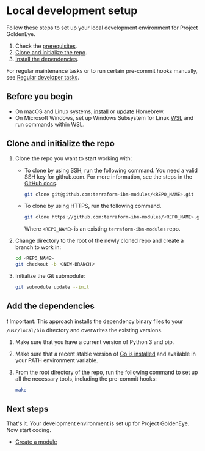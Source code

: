 # Local development setup

Follow these steps to set up your local development environment for Project GoldenEye.

1.  Check the [prerequisites](#before-you-begin).
1.  [Clone and initialize the repo](#clone-and-initialize-the-repo).
1.  [Install the dependencies](#install-the-development-dependencies).

For regular maintenance tasks or to run certain pre-commit hooks manually, see [Regular developer tasks](dev-maintenance.md).

## Before you begin

- On macOS and Linux systems, [install](https://docs.brew.sh/Installation) or [update](https://docs.brew.sh/FAQ) Homebrew.
- On Microsoft Windows, set up Windows Subsystem for Linux [WSL](https://ubuntu.com/wsl) and run commands within WSL.

## Clone and initialize the repo

1.  Clone the repo you want to start working with:

    - To clone by using SSH, run the following command. You need a valid SSH key for github.com. For more information, see the steps in the [GitHub docs](https://docs.github.com/en/authentication/connecting-to-github-with-ssh).
        ```sh
        git clone git@github.com:terraform-ibm-modules/<REPO_NAME>.git
        ```

    - To clone by using HTTPS, run the following command.
        ```sh
        git clone https://github.com:terraform-ibm-modules/<REPO_NAME>.git

        ```
        Where `<REPO_NAME>` is an existing `terraform-ibm-modules` repo.

1.  Change directory to the root of the newly cloned repo and create a branch to work in:
    ```sh
    cd <REPO_NAME>
    git checkout -b ＜NEW-BRANCH＞
    ```

1.  Initialize the Git submodule:

    ```sh
    git submodule update --init
    ```

## Add the dependencies

:exclamation: Important: This approach installs the dependency binary files to your `/usr/local/bin` directory and overwrites the existing versions.

1.  Make sure that you have a current version of Python 3 and pip.
1.  Make sure that a recent stable version of [Go is installed](https://go.dev/doc/install) and available in your PATH environment variable.
1.  From the root directory of the repo, run the following command to set up all the necessary tools, including the pre-commit hooks:

    ```sh
    make
    ```

## Next steps

That's it. Your development environment is set up for Project GoldenEye. Now start coding.

- [Create a module](https://github.com/terraform-ibm-modules/terraform-ibm-module-template)